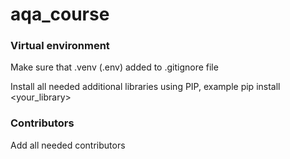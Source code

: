 # aqa_course

### Virtual environment

Make sure that .venv (.env) added to .gitignore file

Install all needed additional libraries using PIP, example pip install <your_library>

### Contributors

Add all needed contributors
